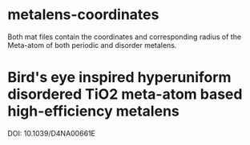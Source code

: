 # metalens-coordinates
Both mat files contain the coordinates and corresponding radius of the Meta-atom of both periodic and disorder metalens.

# Bird's eye inspired hyperuniform disordered TiO2 meta-atom based high-efficiency metalens
DOI: 10.1039/D4NA00661E
